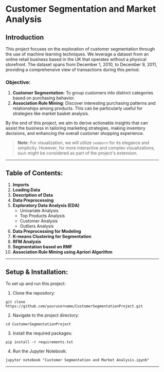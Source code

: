 
# Customer Segmentation and Market Analysis

## Introduction

This project focuses on the exploration of customer segmentation through the use of machine learning techniques. We leverage a dataset from an online retail business based in the UK that operates without a physical storefront. The dataset spans from December 1, 2010, to December 9, 2011, providing a comprehensive view of transactions during this period.

### Objective:
1. **Customer Segmentation**: To group customers into distinct categories based on purchasing behavior.
2. **Association Rule Mining**: Discover interesting purchasing patterns and relationships among products. This can be particularly useful for strategies like market basket analysis.

By the end of this project, we aim to derive actionable insights that can assist the business in tailoring marketing strategies, making inventory decisions, and enhancing the overall customer shopping experience.

> **Note**: For visualization, we will utilize `seaborn` for its elegance and simplicity. However, for more interactive and complex visualizations, `dash` might be considered as part of the project's extension.

---

## Table of Contents:

1. **Imports**
2. **Loading Data**
3. **Description of Data**
4. **Data Preprocessing**
5. **Exploratory Data Analysis (EDA)**
    - Univariate Analysis
    - Top Products Analysis
    - Customer Analysis
    - Outliers Analysis
6. **Data Preprocessing for Modeling**
7. **K-means Clustering for Segmentation**
8. **RFM Analysis**
9. **Segmentation based on RMF**
10. **Association Rule Mining using Apriori Algorithm**

---

## Setup & Installation:

To set up and run this project:

1. Clone the repository:
```
git clone https://github.com/yourusername/CustomerSegmentationProject.git
```

2. Navigate to the project directory:
```
cd CustomerSegmentationProject
```

3. Install the required packages:
```
pip install -r requirements.txt
```

4. Run the Jupyter Notebook:
```
jupyter notebook "Customer Segmentation and Market Analysis.ipynb"
```

---

